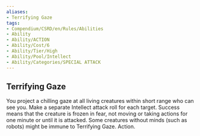 ```yaml
---
aliases:
- Terrifying Gaze
tags:
- Compendium/CSRD/en/Rules/Abilities
- Ability
- Ability/ACTION
- Ability/Cost/6
- Ability/Tier/High
- Ability/Pool/Intellect
- Ability/Categories/SPECIAL ATTACK
---
```


  
## Terrifying Gaze  
You project a chilling gaze at all living creatures within short range who can see you. Make a separate Intellect attack roll for each target. Success means that the creature is frozen in fear, not moving or taking actions for one minute or until it is attacked. Some creatures without minds (such as robots) might be immune to Terrifying Gaze. Action. 